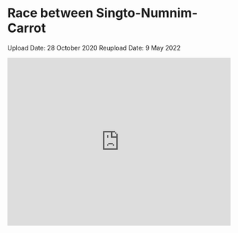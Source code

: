 <link rel="stylesheet" href="https://spstland.github.io/style.css">


# Race between Singto-Numnim-Carrot
Upload Date: 28 October 2020
Reupload Date: 9 May 2022

<div style="padding:75% 0 0 0;position:relative;"><iframe src="https://player.vimeo.com/video/707716724?h=1c0654e1a7&amp;badge=0&amp;autopause=0&amp;player_id=0&amp;app_id=58479" frameborder="0" allow="autoplay; fullscreen; picture-in-picture" allowfullscreen style="position:absolute;top:0;left:0;width:100%;height:100%;" title="Race between Singto-Numnim-Carrot.mp4"></iframe></div><script src="https://player.vimeo.com/api/player.js"></script>
